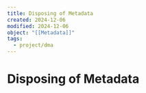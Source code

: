 ```yaml
---
title: Disposing of Metadata
created: 2024-12-06
modified: 2024-12-06
object: "[[Metadata]]"
tags:
  - project/dma
---
```

# Disposing of Metadata
